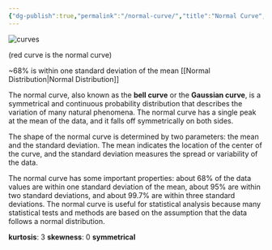 ```yaml
---
{"dg-publish":true,"permalink":"/normal-curve/","title":"Normal Curve","tags":["research","statistics"],"created":"2023-05-10","updated":""}
---
```



![curves](/img/user/images/320px-Normal_Distribution_PDF.jpg)

(red curve is the normal curve)

~68% is within one standard deviation of the mean
[[Normal Distribution\|Normal Distribution]]

The normal curve, also known as the **bell curve** or the **Gaussian curve**, is a symmetrical and continuous probability distribution that describes the variation of many natural phenomena. The normal curve has a single peak at the mean of the data, and it falls off symmetrically on both sides. 

The shape of the normal curve is determined by two parameters: the mean and the standard deviation. The mean indicates the location of the center of the curve, and the standard deviation measures the spread or variability of the data. 

The normal curve has some important properties: about 68% of the data values are within one standard deviation of the mean, about 95% are within two standard deviations, and about 99.7% are within three standard deviations. The normal curve is useful for statistical analysis because many statistical tests and methods are based on the assumption that the data follows a normal distribution.

**kurtosis**: 3
**skewness**: 0
**symmetrical**


